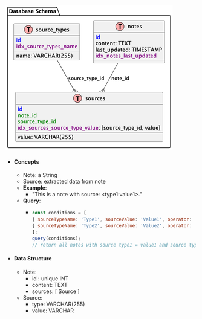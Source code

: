 ![Database Schema](https://github.com/monki1/mycelium-note/blob/a5848efe145306a818e66aa96465ecfcb7c98074/docs/ERD.png)

- #### Concepts
  - Note: a String
  - Source: extracted data from note
  - __Example__:
    - "This is a note with source: \<type1:value1>."
  - __Query__:
    - ```js
      const conditions = [
      { sourceTypeName: 'Type1', sourceValue: 'Value1', operator: '=' },
      { sourceTypeName: 'Type2', sourceValue: 'Value2', operator: '>' },
      ];
      query(conditions);
      // return all notes with source type1 = value1 and source type2 > value2
      ```

- #### Data Structure
  - Note: 
    - id : unique INT
    - content: TEXT
    - sources: \[ Source ]
  - Source: 
    - type: VARCHAR(255)
    - value: VARCHAR



